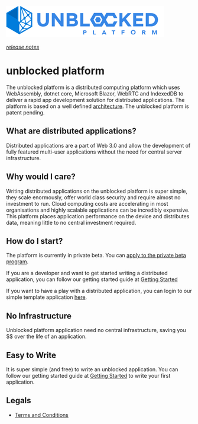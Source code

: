 ![Logo](./img/UPWT.png)

*[release notes](./preview6releasenotes.md)*
# unblocked platform
The unblocked platform is a distributed computing platform which uses WebAssembly, dotnet core, Microsoft Blazor, WebRTC and IndexedDB to deliver a rapid app development solution for distributed applications. The platform is based on a well defined [architecture](./architecture.md). The unblocked platform is patent pending.

## What are distributed applications?
Distributed applications are a part of Web 3.0 and allow the development of fully featured multi-user applications without the need for central server infrastructure.

## Why would I care?
Writing distributed applications on the unblocked platform is super simple, they scale enormously, offer world class security and require almost no investment to run. Cloud computing costs are accelerating in most organisations and highly scalable applications can be incredibly expensive. This platform places application performance on the device and distributes data, meaning little to no central investment required.

## How do I start?
The platform is currently in private beta. You can [apply to the private beta program](https://mailchi.mp/747009030b07/unblockedplatformpreview).

If you are a developer and want to get started writing a distributed application, you can follow our getting started guide at [Getting Started](./gettingstarted.md)

If you want to have a play with a distributed application, you can login to our simple template application [here](https://blockandchainco.github.io/BasicSample/).

## No Infrastructure
Unblocked platform application need no central infrastructure, saving you $$ over the life of an application.

## Easy to Write
It is super simple (and free) to write an unblocked application. You can follow our getting started guide at [Getting Started](./gettingstarted.md) to write your first application.

## Legals
* [Terms and Conditions](./terms.md)


